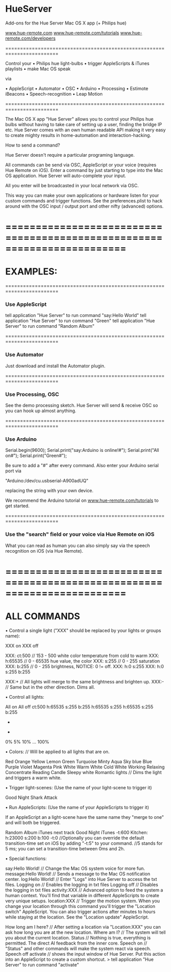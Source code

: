 HueServer
=========

Add-ons for the Hue Server Mac OS X app (+ Philips hue) 

www.hue-remote.com
www.hue-remote.com/tutorials
www.hue-remote.com/developers

========================================================================

Control your 
• Philips hue light-bulbs
• trigger AppleScripts & iTunes playlists 
• make Mac OS speak 

via

• AppleScript
• Automator
• OSC
• Arduino
• Processing
• Estimote iBeacons
• Speech-recognition
• Leap Motion

========================================================================


The Mac OS X app "Hue Server" allows you to control your Philips hue bulbs without having to take care of setting up a user, finding the bridge IP etc.
Hue Server comes with an own human readable API making it very easy to create mighty results in home-automation and interaction-hacking.



How to send a command?

Hue Server doesn't require a particular programing language.

All commands can be send via OSC, AppleScript or your voice (requires Hue Remote on iOS).
Enter a command by just starting to type into the Mac OS application.
Hue Server will auto-complete your input.

All you enter will be broadcasted in your local network via OSC.

This way you can make your own applications or hardware listen for your custom commands and trigger functions. 
See the preferences.plist to hack around with the OSC input / output port and other nifty (advanced) options.


========================================================================
========================================================================
EXAMPLES:
========================================================================


========================================================================

### Use AppleScript ###

tell application "Hue Server" to run command "say:Hello World"
tell application "Hue Server" to run command "Green"
tell application "Hue Server" to run command "Random Album"


========================================================================

### Use Automator ### 

Just download and install the Automator plugin.


========================================================================

### Use Processing, OSC ###

See the demo processing sketch. Hue Server will send & receive OSC so you can hook up almost anything.


========================================================================

### Use Arduino ###

Serial.begin(9600);
Serial.print("say:Arduino is online!#");
Serial.print("All on#");
Serial.print("Green#");

Be sure to add a "#" after every command. Also enter your Arduino serial port via 

"Arduino:/dev/cu.usbserial-A900adUQ" 

replacing the string with your own device.

We recommend the Arduino tutorial on www.hue-remote.com/tutorials to get started.


========================================================================

### Use the "search" field or your voice via Hue Remote on iOS ###

What you can read as human you can also simply say via the speech recognition on iOS (via Hue Remote).




========================================================================
========================================================================
ALL COMMANDS
========================================================================

• Control a single light ("XXX" should be replaced by your lights or groups name):

XXX on
XXX off

XXX: ct:500             // 153 - 500 white color temperature from cold to warm
XXX: h:65535            // 0 - 65535 hue value, the color
XXX: s:255              // 0 - 255 saturation
XXX: b:255              // 0 - 255 brightness, NOTICE: 0 != off.
XXX: h:0 s:255
XXX: h:0 s:255 b:255

XXX:+                   // All lights will merge to the same brightness and brighten up.
XXX:-                   // Same but in the other direction. Dims all.


• Control all lights:

All on
All off
ct:500
h:65535
s:255
b:255
h:65535 s:255
h:65535 s:255 b:255

+
-

0%
5%
10%
...
100%


• Colors:                 // Will be applied to all lights that are on.

Red
Orange
Yellow
Lemon
Green
Turquoise
Minty
Aqua
Sky blue
Blue
Purple
Violet
Magenta
Pink
White
Warm White
Cold White
Working
Relaxing
Concentrate
Reading
Candle
Sleepy white
Romantic lights         // Dims the light and triggers a warm white.


• Trigger light-scenes: (Use the name of your light-scene to trigger it)

Good Night
Shark Attack


• Run AppleScripts: (Use the name of your AppleScripts to trigger it)

If an AppleScript an a light-scene have the same name they "merge to one" and will both be triggered. 

Random Album
iTunes next track
Good Night iTunes -t:600
Kitchen: h:23000 s:200 b:100 -t:0
//Optionally you can override the default transition-time set on iOS by adding "-t:5" to your command. 
//5 stands for 5 ms; you can set a transition-time between 0ms and 2h.


• Special functions:

say:Hello World!        // Change the Mac OS system voice for more fun.
message:Hello World!    // Sends a message to the Mac OS notification center.
log:Hello World!        // Enter "Logs" into Hue Server to access the txt files. 
Logging on              // Enables the logging in txt files
Logging off             // Disables the logging in txt files
activity:XXX            // Advanced option to feed the system a human context. You'll find that variable in different AppleScripts to create very unique setups.
location:XXX            // Trigger the motion system. When you change your location through this command you'll trigger the "Location switch" AppleScript. You can also trigger actions after minutes to hours while staying at the location. See the "Location update" AppleScript.


How long am I here?     // After setting a location via "Location:XXX" you can ask how long you are at the new location.
Where am I?             // The system will tell you about the current location.
Status                  // Nothing is true, everything is permitted. The direct AI feedback from the inner core.
Speech on               // "Status" and other commands will make the system react via speech.
Speech off
activate                // shows the input window of Hue Server. Put this action into an AppleScript to create a custom shortcut. > tell application "Hue Server" to run command "activate"

